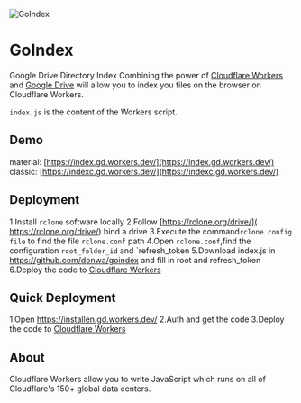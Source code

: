 ![GoIndex](https://raw.githubusercontent.com/jazz511/goindex/red/assets/logo.png)
  
GoIndex
====  
Google Drive Directory Index
Combining the power of [Cloudflare Workers](https://workers.cloudflare.com/) and [Google Drive](https://www.google.com/drive/) will allow you to index you files on the browser on Cloudflare Workers.

`index.js` is the content of the Workers script.

## Demo  
material: [https://index.gd.workers.dev/](https://index.gd.workers.dev/)
classic: [https://indexc.gd.workers.dev/](https://indexc.gd.workers.dev/)

## Deployment  
1.Install `rclone` software locally
2.Follow [https://rclone.org/drive/]( https://rclone.org/drive/) bind a drive
3.Execute the command`rclone config file` to find the file `rclone.conf` path
4.Open `rclone.conf`,find the configuration `root_folder_id` and `refresh_token
5.Download index.js in https://github.com/donwa/goindex and fill in root and refresh_token
6.Deploy the code to [Cloudflare Workers](https://www.cloudflare.com/)

## Quick Deployment  
1.Open https://installen.gd.workers.dev/
2.Auth and get the code
3.Deploy the code to [Cloudflare Workers](https://www.cloudflare.com/)



## About  
Cloudflare Workers allow you to write JavaScript which runs on all of Cloudflare's 150+ global data centers.
